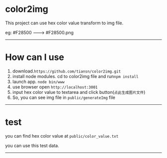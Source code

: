 # color2img
This project can use hex color value transform to img file.

eg: #F28500 ---> #F28500.png

---
# How can I use
1. download.`https://github.com/tiansn/color2img.git`
2. install node modules. cd to color2img file and run`npm install`
3. launch app. `node bin/www`
4. use browser open `http://localhost:3001`
5. input hex color value to textarea and click button(`点此生成图片文件`)
6. So, you can see img file in `public/generateImg` file

---
# test
you can find hex color value at `public/color_value.txt`

you can use this test data.


---


